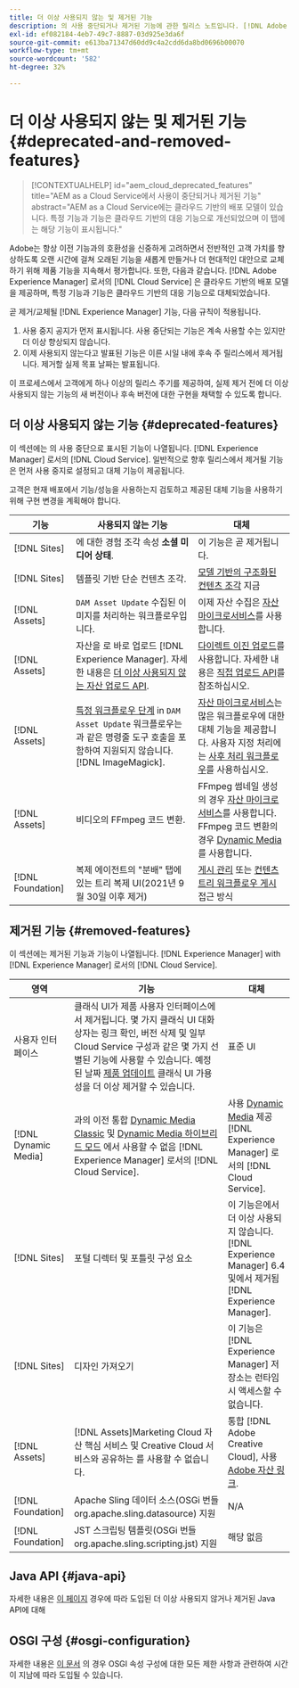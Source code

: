 ```yaml
---
title: 더 이상 사용되지 않는 및 제거된 기능
description: 의 사용 중단되거나 제거된 기능에 관한 릴리스 노트입니다. [!DNL Adobe Experience Manager] 로서의 [!DNL Cloud Service].
exl-id: ef082184-4eb7-49c7-8887-03d925e3da6f
source-git-commit: e613ba71347d60dd9c4a2cdd6da8bd0696b00070
workflow-type: tm+mt
source-wordcount: '582'
ht-degree: 32%

---
```


# 더 이상 사용되지 않는 및 제거된 기능 {#deprecated-and-removed-features}

>[!CONTEXTUALHELP]
>id="aem_cloud_deprecated_features"
>title="AEM as a Cloud Service에서 사용이 중단되거나 제거된 기능"
>abstract="AEM as a Cloud Service에는 클라우드 기반의 배포 모델이 있습니다. 특정 기능과 기능은 클라우드 기반의 대응 기능으로 개선되었으며 이 탭에는 해당 기능이 표시됩니다."


Adobe는 항상 이전 기능과의 호환성을 신중하게 고려하면서 전반적인 고객 가치를 향상하도록 오랜 시간에 걸쳐 오래된 기능을 새롭게 만들거나 더 현대적인 대안으로 교체하기 위해 제품 기능을 지속해서 평가합니다. 또한, 다음과 같습니다. [!DNL Adobe Experience Manager] 로서의 [!DNL Cloud Service] 은 클라우드 기반의 배포 모델을 제공하며, 특정 기능과 기능은 클라우드 기반의 대응 기능으로 대체되었습니다.

곧 제거/교체될 [!DNL Experience Manager] 기능, 다음 규칙이 적용됩니다.

1. 사용 중지 공지가 먼저 표시됩니다. 사용 중단되는 기능은 계속 사용할 수는 있지만 더 이상 향상되지 않습니다.
1. 이제 사용되지 않는다고 발표된 기능은 이른 시일 내에 후속 주 릴리스에서 제거됩니다. 제거할 실제 목표 날짜는 발표됩니다.

이 프로세스에서 고객에게 하나 이상의 릴리스 주기를 제공하여, 실제 제거 전에 더 이상 사용되지 않는 기능의 새 버전이나 후속 버전에 대한 구현을 채택할 수 있도록 합니다.

## 더 이상 사용되지 않는 기능 {#deprecated-features}

이 섹션에는 의 사용 중단으로 표시된 기능이 나열됩니다. [!DNL Experience Manager] 로서의 [!DNL Cloud Service]. 일반적으로 향후 릴리스에서 제거될 기능은 먼저 사용 중지로 설정되고 대체 기능이 제공됩니다.

고객은 현재 배포에서 기능/성능을 사용하는지 검토하고 제공된 대체 기능을 사용하기 위해 구현 변경을 계획해야 합니다.

| 기능 | 사용되지 않는 기능 | 대체 |
| ------------ | ------------------ | ----------- |
| [!DNL Sites] | 에 대한 경험 조각 속성 **소셜 미디어 상태**. | 이 기능은 곧 제거됩니다. |
| [!DNL Sites] | 템플릿 기반 단순 컨텐츠 조각. | [모델 기반의 구조화된 컨텐츠 조각](/help/assets/content-fragments/content-fragments-models.md) 지금 |
| [!DNL Assets] | `DAM Asset Update` 수집된 이미지를 처리하는 워크플로우입니다. | 이제 자산 수집은 [자산 마이크로서비스](/help/assets/asset-microservices-overview.md)를 사용합니다. |
| [!DNL Assets] | 자산을 로 바로 업로드 [!DNL Experience Manager]. 자세한 내용은 [더 이상 사용되지 않는 자산 업로드 API](/help/assets/developer-reference-material-apis.md#deprecated-asset-upload-api). | [다이렉트 이진 업로드](/help/assets/add-assets.md)를 사용합니다. 자세한 내용은 [직접 업로드 API](/help/assets/developer-reference-material-apis.md#upload-binary)를 참조하십시오. |
| [!DNL Assets] | [특정 워크플로우 단계](/help/assets/developer-reference-material-apis.md#post-processing-workflows-steps) in `DAM Asset Update` 워크플로우는 과 같은 명령줄 도구 호출을 포함하여 지원되지 않습니다. [!DNL ImageMagick]. | [자산 마이크로서비스](/help/assets/asset-microservices-overview.md)는 많은 워크플로우에 대한 대체 기능을 제공합니다. 사용자 지정 처리에는 [사후 처리 워크플로우](/help/assets/asset-microservices-configure-and-use.md#post-processing-workflows)를 사용하십시오. |
| [!DNL Assets] | 비디오의 FFmpeg 코드 변환. | FFmpeg 썸네일 생성의 경우 [자산 마이크로서비스](/help/assets/asset-microservices-overview.md)를 사용합니다. FFmpeg 코드 변환의 경우 [Dynamic Media](/help/assets/manage-video-assets.md)를 사용합니다. |
| [!DNL Foundation] | 복제 에이전트의 &quot;분배&quot; 탭에 있는 트리 복제 UI(2021년 9월 30일 이후 제거) | [게시 관리](/help/operations/replication.md#manage-publication) 또는 [컨텐츠 트리 워크플로우 게시](/help/operations/replication.md#publish-content-tree-workflow) 접근 방식 |

## 제거된 기능 {#removed-features}

이 섹션에는 제거된 기능과 기능이 나열됩니다. [!DNL Experience Manager] with [!DNL Experience Manager] 로서의 [!DNL Cloud Service].

| 영역 | 기능 | 대체 |
| ------------ | ------------------ | ----------- |
| 사용자 인터페이스 | 클래식 UI가 제품 사용자 인터페이스에서 제거됩니다. 몇 가지 클래식 UI 대화 상자는 링크 확인, 버전 삭제 및 일부 Cloud Service 구성과 같은 몇 가지 선별된 기능에 사용할 수 있습니다. 예정된 날짜 [제품 업데이트](/help/release-notes/home.md) 클래식 UI 가용성을 더 이상 제거할 수 있습니다. | 표준 UI |
| [!DNL Dynamic Media] | 과의 이전 통합 [Dynamic Media Classic](https://experienceleague.adobe.com/docs/experience-manager-65/administering/integration/scene7.html#integration) 및 [Dynamic Media 하이브리드 모드](https://experienceleague.adobe.com/docs/experience-manager-65/assets/dynamic/config-dynamic.html#dynamic) 에서 사용할 수 없음 [!DNL Experience Manager] 로서의 [!DNL Cloud Service]. | 사용 [Dynamic Media](/help/assets/dynamic-media/dynamic-media.md) 제공 [!DNL Experience Manager] 로서의 [!DNL Cloud Service]. |
| [!DNL Sites] | 포털 디렉터 및 포틀릿 구성 요소 | 이 기능은에서 더 이상 사용되지 않습니다. [!DNL Experience Manager] 6.4 및에서 제거됨 [!DNL Experience Manager]. |
| [!DNL Sites] | 디자인 가져오기 | 이 기능은 [!DNL Experience Manager] 저장소는 런타임 시 액세스할 수 없습니다. |
| [!DNL Assets] | [!DNL Assets]Marketing Cloud 자산 핵심 서비스 및 Creative Cloud 서비스와 공유하는 를 사용할 수 없습니다. | 통합 [!DNL Adobe Creative Cloud], 사용 [Adobe 자산 링크](https://helpx.adobe.com/kr/enterprise/using/adobe-asset-link.html). |
| [!DNL Foundation] | Apache Sling 데이터 소스(OSGi 번들 org.apache.sling.datasource) 지원 | N/A |
| [!DNL Foundation] | JST 스크립팅 템플릿(OSGi 번들 org.apache.sling.scripting.jst) 지원 | 해당 없음 |

## Java API {#java-api}

자세한 내용은 [이 페이지](/help/release-notes/deprecated-apis.md) 경우에 따라 도입된 더 이상 사용되지 않거나 제거된 Java API에 대해

## OSGI 구성 {#osgi-configuration}

자세한 내용은 [이 문서](/help/implementing/deploying/osgi-configuration-api.md) 의 경우 OSGI 속성 구성에 대한 모든 제한 사항과 관련하여 시간이 지남에 따라 도입될 수 있습니다.
